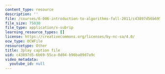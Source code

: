 ```yaml
---
content_type: resource
description: ''
file: /courses/6-006-introduction-to-algorithms-fall-2011/c43897d56b6955ca8d04b96ba09d7a9c_IFrvgSvZA0I.vtt
file_size: 75030
file_type: application/x-subrip
learning_resource_types: []
license: https://creativecommons.org/licenses/by-nc-sa/4.0/
ocw_type: OCWFile
resourcetype: Other
title: 3play caption file
uid: c43897d5-6b69-55ca-8d04-b96ba09d7a9c
video_metadata:
  youtube_id: null
---
```

